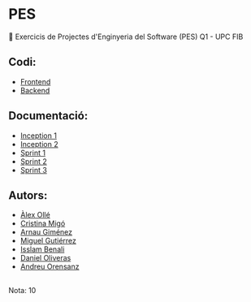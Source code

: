 # PES
📱 Exercicis de Projectes d'Enginyeria del Software (PES) Q1 - UPC FIB

## Codi:
* [Frontend](https://github.com/Green-Wheel/MobileAPP)
* [Backend](https://github.com/Green-Wheel/Backend)

## Documentació:
* [Inception 1](https://github.com/andyfratello/PES/tree/main/2.INCEPTION/Inception%201st%20phase)
* [Inception 2](https://github.com/andyfratello/PES/tree/main/2.INCEPTION/Inception%202nd%20phase)
* [Sprint 1](https://github.com/andyfratello/PES/tree/main/3.SPRINTS/Sprint%201)
* [Sprint 2](https://github.com/andyfratello/PES/tree/main/3.SPRINTS/Sprint%202)
* [Sprint 3](https://github.com/andyfratello/PES/tree/main/3.SPRINTS/Sprint%203)

## Autors:
* [Àlex Ollé](https://github.com/aolle99)
* [Cristina Migó](https://github.com/crismigo)
* [Arnau Giménez](https://github.com/arnau147)
* [Miguel Gutiérrez](https://github.com/MikierXXV)
* [Isslam Benali](https://github.com/Isslam1)
* [Daniel Oliveras](https://github.com/daniou)
* [Andreu Orensanz](https://github.com/andyfratello)

##
Nota: 10
